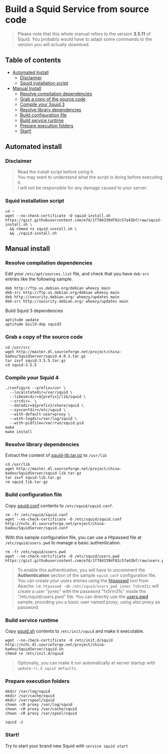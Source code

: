 # Build a Squid Service from source code

> Please note that this whole manual refers to the version **3.5.11** of Squid. You probably would have to adapt some commands to the version you will actually download.

## Table of contents

* [Automated Install](#automated-install)
  * [Disclaimer](#disclaimer)
  * [Squid installation script](#squid-installation-script)
* [Manual Install](#manual-install)
  * [Resolve compilation dependencies](#resolve-compilation-dependencies)
  * [Grab a copy of the source code](#grab-a-copy-of-the-source-code)
  * [Compile your Squid 3](#compile-your-squid-3)
  * [Resolve library dependencies](#resolve-library-dependencies)
  * [Build configuration file](#build-configuration-file)
  * [Build service runtime](#build-service-runtime)
  * [Prepare execution folders](#prepare-execution-folders)
  * [Start!](#start)

## Automated install

### Disclaimer

> Read the install script before using it.  
> You may want to understand what the script is doing before executing it.  
> I will not be responsible for any damage caused to your server.

### Squid installation script

```
cd ~
wget --no-check-certificate -O squid-install.sh https://gist.githubusercontent.com/e7d/1f784339df82c57a43bf/raw/squid-install.sh \
  && chmod +x squid-install.sh \
  && ./squid-install.sh

```

## Manual install

### Resolve compilation dependencies

Edit your `/etc/apt/sources.list` file, and check that you have `deb-src` entries like the following sample.

```
deb http://ftp.us.debian.org/debian wheezy main
deb-src http://ftp.us.debian.org/debian wheezy main
deb http://security.debian.org/ wheezy/updates main
deb-src http://security.debian.org/ wheezy/updates main

```

Build Squid 3 dependencies

```
aptitude update
aptitude build-dep squid3

```

### Grab a copy of the source code

```
cd /usr/src
wget http://master.dl.sourceforge.net/project/china-badou/SquidServer/squid-4.0.3.tar.gz
tar zxvf squid-3.5.5.tar.gz
cd squid-3.5.5

```

### Compile your Squid 4

```
./configure --prefix=/usr \
  --localstatedir=/var/squid \
  --libexecdir=${prefix}/lib/squid \
  --srcdir=. \
  --datadir=${prefix}/share/squid \
  --sysconfdir=/etc/squid \
  --with-default-user=proxy \
  --with-logdir=/var/log/squid \
  --with-pidfile=/var/run/squid.pid
make
make install

```

### Resolve library dependencies

Extract the content of [squid-lib.tar.gz](http://master.dl.sourceforge.net/project/china-badou/SquidServer/squid-lib.tar.gz) to `/usr/lib`

```
cd /usr/lib
wget http://master.dl.sourceforge.net/project/china-badou/SquidServer/squid-lib.tar.gz
tar zxvf squid-lib.tar.gz
rm squid_lib.tar.gz

```

### Build configuration file

Copy [squid.conf](http://nchc.dl.sourceforge.net/project/china-badou/SquidServer/squid.conf) contents to `/etc/squid/squid.conf`.

```
rm -fr /etc/squid/squid.conf
wget --no-check-certificate -O /etc/squid/squid.conf http://nchc.dl.sourceforge.net/project/china-badou/SquidServer/squid.conf

```

With this sample configuration file, you can use a Htpasswd file at `/etc/squid/users.pwd` to manage a basic authentication.

```
rm -fr /etc/squid/users.pwd
wget --no-check-certificate -O /etc/squid/users.pwd https://gist.githubusercontent.com/e7d/1f784339df82c57a43bf/raw/users.pwd

```

> To enable this authentication, you will have to uncomment the **Authentication** section of the sample `squid.conf` configuration file.
> You can create your users entries using the [htpasswd](http://httpd.apache.org/docs/current/programs/htpasswd.html) tool from Apache. i.e. `htpasswd -db /etc/squid/users.pwd jones fx5rm31s` will create a user "jones" with the password "fx5rm31s" inside the "/etc/squid/users.pwd" file.
> You can directly use the [users.pwd](https://gist.githubusercontent.com/e7d/1f784339df82c57a43bf/raw/users.pwd) sample, providing you a basic user named *proxy*, using also *proxy* as password.

### Build service runtime

Copy [squid.sh](http://nchc.dl.sourceforge.net/project/china-badou/SquidServer/squid.sh) contents to `/etc/init/squid` and make it executable. 

```
wget --no-check-certificate -O /etc/init.d/squid http://nchc.dl.sourceforge.net/project/china-badou/SquidServer/squid.sh
chmod +x /etc/init.d/squid

```

> Optionally, you can make it run automatically at server startup with `update-rc.d squid defaults`.

### Prepare execution folders

```
mkdir /var/log/squid
mkdir /var/cache/squid
mkdir /var/spool/squid
chown -cR proxy /var/log/squid
chown -cR proxy /var/cache/squid
chown -cR proxy /var/spool/squid

squid -z

```

### Start!

Try to start your brand new Squid with `service squid start`